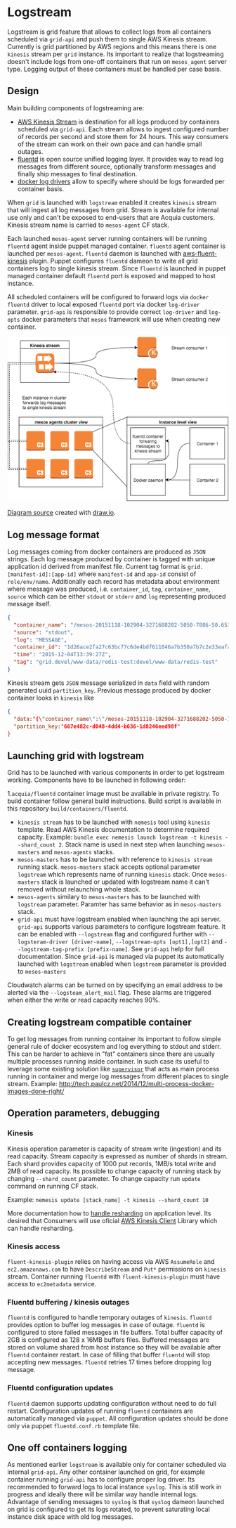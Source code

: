 # Logstream

Logstream is grid feature that allows to collect logs from all containers scheduled via `grid-api` and push them to single AWS Kinesis stream. Currently is grid partitioned by AWS regions and this means there is one `kinesis` stream per `grid` instance. Its important to realize that logstreaming doesn't include logs from one-off containers that run on `mesos_agent` server type. Logging output of these containers must be handled per case basis.

## Design

Main building components of logstreaming are:

* [AWS Kinesis Stream](https://aws.amazon.com/kinesis/streams/) is destination for all logs produced by containers scheduled via `grid-api`. Each stream allows to ingest configured number of records per second and store them for 24 hours. This way consumers of the stream can work on their own pace and can handle small outages.
* [fluentd](http://www.fluentd.org/) is open source unified logging layer. It provides way to read log messages from different source, optionally transform messages and finally ship messages to final destination.
* [docker log drivers](https://docs.docker.com/engine/reference/logging/overview/) allow to specify where should be logs forwarded per container basis.

When `grid` is launched with `logstream` enabled it creates `kinesis` stream that will ingest all log messages from grid. Stream is available for internal use only and can't be exposed to end-users that are Acquia customers. Kinesis stream name is carried to `mesos-agent` CF stack.

Each launched `mesos-agent` server running containers will be running `fluentd` agent inside puppet managed container. `fluentd` agent container is launched per `mesos-agent`. `fluentd` daemon is launched with [aws-fluent-kinesis](https://github.com/awslabs/aws-fluent-plugin-kinesis) plugin. Puppet configures `fluentd` dameon to write all grid containers log to single kinesis stream. Since `fluentd` is launched in puppet managed container default `fluentd` port is exposed and mapped to host instance.

All scheduled containers will be configured to forward logs via `docker fluentd` driver to local exposed `fluentd` port via docker `log-driver` parameter. `grid-api` is responsible to provide correct `log-driver` and `log-opts` docker parameters that `mesos` framework will use when creating new container.


![Grid logstream diagram](images/grid-logstream.png)

[Diagram source](images/grid-logstream.xml) created with [draw.io](https://www.draw.io/).

## Log message format

Log messages coming from docker containers are produced as `JSON` strings. Each log message produced by container is tagged with unique application id derived from manifest file. Current tag format is `grid.[manifest-id]:[app-id]` where `manifest-id` and `app-id` consist of `role/env/name`. Additionally each record has metadata about environment where message was produced, i.e. `container_id`, `tag`, `container_name`, `source` which can be either `stdout` or `stderr` and `log` representing produced message itself.

```json
{
  "container_name": "/mesos-20151118-102904-3271688202-5050-7886-S0.651d6d6d-1ebd-438e-b70e-f9955b98f6fb",
  "source": "stdout",
  "log": "MESSAGE",
  "container_id": "1d26ace2fa27c63bc77c6de4bdf611046a7b350a7b7c2e33eafac6b3cda5fe76",
  "time": "2015-12-04T13:39:27Z",
  "tag": "grid.devel/www-data/redis-test:devel/www-data/redis-test"
}
```

Kinesis stream gets `JSON` message serialized in `data` field with random generated uuid `partition_key`. Previous message produced by docker container looks in `kinesis` like

```json
{
  "data:"{\"container_name\":\"/mesos-20151118-102904-3271688202-5050-7886-S0.651d6d6d-1ebd-438e-b70e-f9955b98f6fb\",\"source\":\"stdout\",\"log\":\"MESSAGE\",\"container_id\":\"1d26ace2fa27c63bc77c6de4bdf611046a7b350a7b7c2e33eafac6b3cda5fe76\",\"time\":\"2015-12-04T13:39:27Z\",\"tag\":\"grid.devel/www-data/redis-test:devel/www-data/redis-test\"}",
  "partition_key:"667e482c-d048-4dd4-b636-1d8246eed98f"
}
```

## Launching grid with logstream

Grid has to be launched with various components in order to get logstream working. Components have to be launched in following order:

1.`acquia/fluentd` container image must be available in private registry. To build container follow general build instructions. Build script is available in this repository `build/containers/fluentd`.
* `kinesis stream` has to be launched with `nemesis` tool using `kinesis` template. Read AWS Kinesis documentation to determine required capacity. Example: `bundle exec nemesis launch logstream -t kinesis --shard_count 2`. Stack name is used in next step when launching `mesos-masters` and `mesos-agents` stacks.
* `mesos-masters` has to be launched with reference to `kinesis stream` running stack. `mesos-masters` stack accepts optional parameter `logstream` which represents name of running `kinesis` stack. Once `mesos-masters` stack is launched or updated with logstream name it can't removed without relaunching whole stack.
* `mesos-agents` similary to `mesos-masters` has to be launched with `logstream` parameter. Paramter has same behavior as in `mesos-masters` stack.
* `grid-api` must have logstream enabled when launching the api server. `grid-api` supports various parameters to configure logstream feature. It can be enabled with `--logstream` flag and configured further with `--logsteram-driver [driver-name]`, `--logstream-opts [opt1],[opt2]` and `--logstream-tag-prefix [prefix-name]`. See `grid-api` help for full documentation. Since `grid-api` is managed via puppet its automatically launched with `logstream` enabled when `logstream` parameter is provided to `mesos-masters`

Cloudwatch alarms can be turned on by specifying an email address to be alerted via the `--logsteam_alert_mail` flag. These alarms are triggered when either the write or read capacity reaches 90%.

## Creating logstream compatible container

To get log messages from running container its important to follow simple general rule of docker ecosystem and log everything to stdout and stderr. This can be harder to achieve in "fat" containers  since there are usually multiple processes running inside container. In such case its useful to leverage some existing solution like [`supervisor`](http://supervisord.org/) that acts as main process running in container and merge log messages from different places to single stream. Example: http://tech.paulcz.net/2014/12/multi-process-docker-images-done-right/

## Operation parameters, debugging

### Kinesis

Kinesis operation parameter is capacity of stream write (ingestion) and its read capacity. Stream capacity is expressed as number of shards in stream. Each shard provides capacity of 1000 put records, 1MB/s total write and 2MB of read capacity. Its possible to change capacity of running stack by changing `--shard_count` parameter. To change capacity run `update` command on running CF stack. 

Example: `nemesis update [stack_name] -t kinesis --shard_count 10`

More documentation how to [handle resharding](http://docs.aws.amazon.com/kinesis/latest/dev/kinesis-record-processor-scaling.html) on application level. Its desired that Consumers will use oficial [AWS Kinesis Client](http://docs.aws.amazon.com/kinesis/latest/dev/developing-consumers-with-kcl.html) Library which can handle resharding.

### Kinesis access

`fluent-kinesis-plugin` relies on having access via AWS `AssumeRole` and `ec2.amazonaws.com` to have `DescribeStream` and `Put*` permissions on `kinesis` stream. Container running `fluentd` with `fluent-kinesis-plugin` must have access to `ec2metadata` service.

### Fluentd buffering / kinesis outages

`fluentd` is configured to handle temporary outages of `kinesis`. `fluentd` provides option to buffer log messages in case of outage. `fluentd` is configured to store failed messages in file buffers. Total buffer capacity of 2GB is configured as 128 x 16MB buffers files. Buffered messages are stored on volume shared from host instance so they will be available after `fluentd` container restart. In case of filling that buffer `fluentd` will stop accepting new messages. `fluentd` retries 17 times before dropping log message.

### Fluentd configuration updates

`fluentd` daemon supports updating configuration without need to do full restart. Configuration updates of running `fluentd` containers are automatically managed via `puppet`. All configuration updates should be done only via puppet `fluentd.conf.rb` template file.

## One off containers logging

As mentioned earlier `logstream` is available only for container scheduled via internal `grid-api`. Any other container launched on grid, for example container running `grid-api` has to configure proper log driver. Its recommended to forward logs to local instance `syslog`. This is still work in progress and ideally there will be similar way handle internal logs. Advantage of sending messages to `syslog` is that `syslog` dameon launched on grid is configured to get its logs rotated, to prevent saturating local instance disk space with old log messages.
